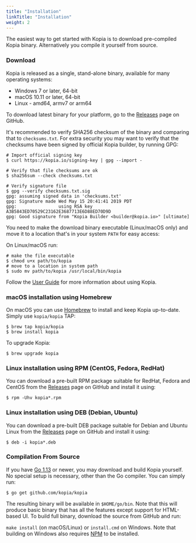 ```yaml
---
title: "Installation"
linkTitle: "Installation"
weight: 2
---
```


The easiest way to get started with Kopia is to download pre-compiled Kopia binary. Alternatively you compile it yourself from source. 

### Download

Kopia is released as a single, stand-alone binary, available for many operating systems:

* Windows 7 or later, 64-bit
* macOS 10.11 or later, 64-bit
* Linux - amd64, armv7 or arm64

To download latest binary for your platform, go to the [Releases](https://github.com/kopia/kopia/releases/latest) page on GitHub.

It's recommended to verify SHA256 checksum of the binary and comparing that to `checksums.txt`. For extra security you may want to verify that the checksums have been signed by official Kopia builder, by running GPG:

```shell
# Import official signing key
$ curl https://kopia.io/signing-key | gpg --import -

# Verify that file checksums are ok
$ sha256sum --check checksums.txt

# Verify signature file
$ gpg --verify checksums.txt.sig 
gpg: assuming signed data in 'checksums.txt'
gpg: Signature made Wed May 15 20:41:41 2019 PDT
gpg:                using RSA key A3B5843ED70529C23162E3687713E6D88ED70D9D
gpg: Good signature from "Kopia Builder <builder@kopia.io>" [ultimate]
```

You need to make the download binary executable (Linux/macOS only) and move it to a location that's in your system `PATH` for easy access:

On Linux/macOS run:
```shell
# make the file executable
$ chmod u+x path/to/kopia
# move to a location in system path
$ sudo mv path/to/kopia /usr/local/bin/kopia
```

Follow the [User Guide](/docs/user-guide/) for more information about using Kopia.

### macOS installation using Homebrew

On macOS you can use [Homebrew](https://brew.sh) to install and keep Kopia up-to-date.
Simply use `kopia/kopia` TAP:

```shell
$ brew tap kopia/kopia
$ brew install kopia
```

To upgrade Kopia:

```shell
$ brew upgrade kopia
```

### Linux installation using RPM (CentOS, Fedora, RedHat)

You can download a pre-built RPM package suitable for RedHat, Fedora and CentOS from the [Releases](https://github.com/kopia/kopia/releases/latest) page on GitHub and install it using:


```shell
$ rpm -Uhv kopia*.rpm
```

### Linux installation using DEB (Debian, Ubuntu)

You can download a pre-built DEB package suitable for Debian and Ubuntu Linux from the [Releases](https://github.com/kopia/kopia/releases/latest) page on GitHub and install it using:

```shell
$ deb -i kopia*.deb
```

### Compilation From Source

If you have [Go 1.13](https://golang.org/) or newer, you may download and build Kopia yourself. No special setup is necessary, other than the Go compiler. You can simply run:

```shell
$ go get github.com/kopia/kopia
```

The resulting binary will be available in `$HOME/go/bin`. Note that this will produce basic binary that has all the features except support for HTML-based UI. To build full binary, download the source from GitHub and run:

`make install` (on macOS/Linux) or `install.cmd` on Windows. Note that building on Windows also requires [NPM](https://nodejs.org/) to be installed.
